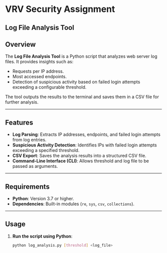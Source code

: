 # VRV Security Assignment
## Log File Analysis Tool

## Overview
The **Log File Analysis Tool** is a Python script that analyzes web server log files. It provides insights such as:
- Requests per IP address.
- Most accessed endpoints.
- Detection of suspicious activity based on failed login attempts exceeding a configurable threshold.

The tool outputs the results to the terminal and saves them in a CSV file for further analysis.

---

## Features
- **Log Parsing**: Extracts IP addresses, endpoints, and failed login attempts from log entries.
- **Suspicious Activity Detection**: Identifies IPs with failed login attempts exceeding a specified threshold.
- **CSV Export**: Saves the analysis results into a structured CSV file.
- **Command-Line Interface (CLI)**: Allows threshold and log file to be passed as arguments.

---

## Requirements
- **Python**: Version 3.7 or higher.
- **Dependencies**: Built-in modules (`re`, `sys`, `csv`, `collections`).

---

## Usage

1. **Run the script using Python**:
   ```bash
   python log_analysis.py [threshold] <log_file>
